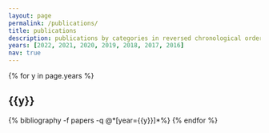 ```yaml
---
layout: page
permalink: /publications/
title: publications
description: publications by categories in reversed chronological order.
years: [2022, 2021, 2020, 2019, 2018, 2017, 2016]
nav: true
---
```


<div class="publications">

{% for y in page.years %}
  <h2 class="year">{{y}}</h2>
  {% bibliography -f papers -q @*[year={{y}}]*%}
{% endfor %}

</div>
